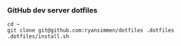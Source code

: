 ### GitHub dev server dotfiles

```shell
cd ~
git clone git@github.com:ryansimmen/dotfiles .dotfiles
.dotfiles/install.sh
```
